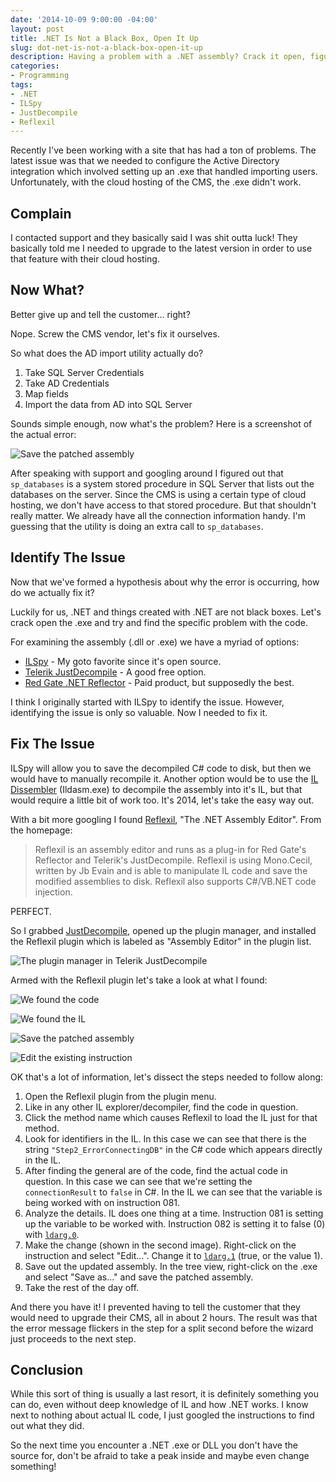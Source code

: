 ```yaml
---
date: '2014-10-09 9:00:00 -04:00'
layout: post
title: .NET Is Not a Black Box, Open It Up
slug: dot-net-is-not-a-black-box-open-it-up
description: Having a problem with a .NET assembly? Crack it open, figure it out, and fix it!
categories:
- Programming
tags:
- .NET
- ILSpy
- JustDecompile
- Reflexil
---
```


Recently I've been working with a site that has had a ton of problems.  The latest issue was that we needed to configure the Active Directory integration which involved setting up an .exe that handled importing users.  Unfortunately, with the cloud hosting of the CMS, the .exe didn't work.


## Complain

I contacted support and they basically said I was shit outta luck!  They basically told me I needed to upgrade to the latest version in order to use that feature with their cloud hosting.


## Now What?

Better give up and tell the customer... right?

Nope.  Screw the CMS vendor, let's fix it ourselves.

So what does the AD import utility actually do?

1. Take SQL Server Credentials
2. Take AD Credentials
3. Map fields
4. Import the data from AD into SQL Server

Sounds simple enough, now what's the problem?  Here is a screenshot of the actual error:

![Save the patched assembly](/assets/images/2014-10-09-dot-net-is-not-a-black-box-open-it-up/kentico-ad-import-utility-error.png)

After speaking with support and googling around I figured out that `sp_databases` is a system stored procedure in SQL Server that lists out the databases on the server.  Since the CMS is using a certain type of cloud hosting, we don't have access to that stored procedure.  But that shouldn't really matter.  We already have all the connection information handy.  I'm guessing that the utility is doing an extra call to `sp_databases`.


## Identify The Issue

Now that we've formed a hypothesis about why the error is occurring, how do we actually fix it?

Luckily for us, .NET and things created with .NET are not black boxes.   Let's crack open the .exe and try and find the specific problem with the code.

For examining the assembly (.dll or .exe) we have a myriad of options:

- [ILSpy](http://ilspy.net/) - My goto favorite since it's open source.
- [Telerik JustDecompile](http://www.telerik.com/products/decompiler.aspx) - A good free option.
- [Red Gate .NET Reflector](http://www.red-gate.com/products/dotnet-development/reflector/) - Paid product, but supposedly the best.
 
I think I originally started with ILSpy to identify the issue.  However, identifying the issue is only so valuable.  Now I needed to fix it.


## Fix The Issue

ILSpy will allow you to save the decompiled C# code to disk, but then we would have to manually recompile it.  Another option would be to use the [IL Dissembler](http://msdn.microsoft.com/en-us/library/f7dy01k1(v=vs.110).aspx) (Ildasm.exe) to decompile the assembly into it's IL, but that would require a little bit of work too.  It's 2014, let's take the easy way out.

With a bit more googling I found [Reflexil](http://reflexil.net/), "The .NET Assembly Editor".  From the homepage:

> Reflexil is an assembly editor and runs as a plug-in for Red Gate's Reflector and Telerik's JustDecompile. Reflexil is using Mono.Cecil, written by Jb Evain and is able to manipulate IL code and save the modified assemblies to disk. Reflexil also supports C#/VB.NET code injection.

PERFECT.

So I grabbed [JustDecompile](http://www.telerik.com/products/decompiler.aspx), opened up the plugin manager, and installed the Reflexil plugin which is labeled as "Assembly Editor" in the plugin list.

![The plugin manager in Telerik JustDecompile](/assets/images/2014-10-09-dot-net-is-not-a-black-box-open-it-up/telerik-justdecompile-plugins-manager.png)

Armed with the Reflexil plugin let's take a look at what I found:

![We found the code](/assets/images/2014-10-09-dot-net-is-not-a-black-box-open-it-up/found-the-code.png)

![We found the IL](/assets/images/2014-10-09-dot-net-is-not-a-black-box-open-it-up/found-the-il.png)

![Save the patched assembly](/assets/images/2014-10-09-dot-net-is-not-a-black-box-open-it-up/save-assembly-as.png)

![Edit the existing instruction](/assets/images/2014-10-09-dot-net-is-not-a-black-box-open-it-up/edit-existing-instruction.png)

OK that's a lot of information, let's dissect the steps needed to follow along:

1. Open the Reflexil plugin from the plugin menu.
2. Like in any other IL explorer/decompiler, find the code in question.
3. Click the method name which causes Reflexil to load the IL just for that method.
4. Look for identifiers in the IL.  In this case we can see that there is the string `"Step2_ErrorConnectingDB"` in the C# code which appears directly in the IL.
5. After finding the general are of the code, find the actual code in question.  In this case we can see that we're setting the `connectionResult` to `false` in C#.  In the IL we can see that the variable is being worked with on instruction 081.
6. Analyze the details. IL does one thing at a time.  Instruction 081 is setting up the variable to be worked with.  Instruction 082 is setting it to false (0) with [`ldarg.0`](http://en.wikipedia.org/wiki/List_of_CIL_instructions).
7. Make the change (shown in the second image).  Right-click on the instruction and select "Edit...".  Change it to [`ldarg.1`](http://en.wikipedia.org/wiki/List_of_CIL_instructions) (true, or the value 1).
8. Save out the updated assembly.  In the tree view, right-click on the .exe and select "Save as..." and save the patched assembly.
9. Take the rest of the day off.

And there you have it!  I prevented having to tell the customer that they would need to upgrade their CMS, all in about 2 hours.  The result was that the error message flickers in the step for a split second before the wizard just proceeds to the next step.

## Conclusion

While this sort of thing is usually a last resort, it is definitely something you can do, even without deep knowledge of IL and how .NET works.  I know next to nothing about actual IL code, I just googled the instructions to find out what they did. 

So the next time you encounter a .NET .exe or DLL you don't have the source for, don't be afraid to take a peak inside and maybe even change something! 

